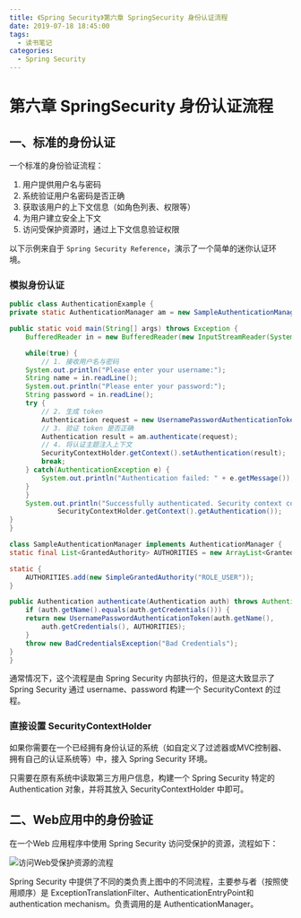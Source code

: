 ```yaml
---
title: 《Spring Security》第六章 SpringSecurity 身份认证流程
date: 2019-07-18 18:45:00
tags: 
  - 读书笔记
categories:
  - Spring Security
---
```


# 第六章 SpringSecurity 身份认证流程

## 一、标准的身份认证

一个标准的身份验证流程：

1. 用户提供用户名与密码
2. 系统验证用户名密码是否正确
3. 获取该用户的上下文信息（如角色列表、权限等）
4. 为用户建立安全上下文
5. 访问受保护资源时，通过上下文信息验证权限

以下示例来自于 `Spring Security Reference`，演示了一个简单的迷你认证环境。

### 模拟身份认证

```java
public class AuthenticationExample {
private static AuthenticationManager am = new SampleAuthenticationManager();

public static void main(String[] args) throws Exception {
	BufferedReader in = new BufferedReader(new InputStreamReader(System.in));

	while(true) {
        // 1. 接收用户名与密码
	System.out.println("Please enter your username:");
	String name = in.readLine();
	System.out.println("Please enter your password:");
	String password = in.readLine();
	try {
        // 2. 生成 token
		Authentication request = new UsernamePasswordAuthenticationToken(name, password);
        // 3. 验证 token 是否正确
		Authentication result = am.authenticate(request);
        // 4. 将认证主题注入上下文
        SecurityContextHolder.getContext().setAuthentication(result);
		break;
	} catch(AuthenticationException e) {
		System.out.println("Authentication failed: " + e.getMessage());
	}
	}
	System.out.println("Successfully authenticated. Security context contains: " +
			SecurityContextHolder.getContext().getAuthentication());
}
}

class SampleAuthenticationManager implements AuthenticationManager {
static final List<GrantedAuthority> AUTHORITIES = new ArrayList<GrantedAuthority>();

static {
	AUTHORITIES.add(new SimpleGrantedAuthority("ROLE_USER"));
}

public Authentication authenticate(Authentication auth) throws AuthenticationException {
	if (auth.getName().equals(auth.getCredentials())) {
	return new UsernamePasswordAuthenticationToken(auth.getName(),
		auth.getCredentials(), AUTHORITIES);
	}
	throw new BadCredentialsException("Bad Credentials");
}
}
```

通常情况下，这个流程是由 Spring Security 内部执行的，但是这大致显示了 Spring Security 通过 username、password 构建一个 SecurityContext 的过程。

### 直接设置 SecurityContextHolder

如果你需要在一个已经拥有身份认证的系统（如自定义了过滤器或MVC控制器、拥有自己的认证系统等）中，接入 Spring Security 环境。

只需要在原有系统中读取第三方用户信息，构建一个 Spring Security 特定的 Authentication 对象，并将其放入 SecurityContextHolder 中即可。

## 二、Web应用中的身份验证

在一个Web 应用程序中使用 Spring Security 访问受保护的资源，流程如下：

![访问Web受保护资源的流程](https://i.loli.net/2019/07/18/5d304878a579473801.png)

Spring Security 中提供了不同的类负责上图中的不同流程，主要参与者（按照使用顺序）是 ExceptionTranslationFilter、AuthenticationEntryPoint和 authentication mechanism。负责调用的是 AuthenticationManager。